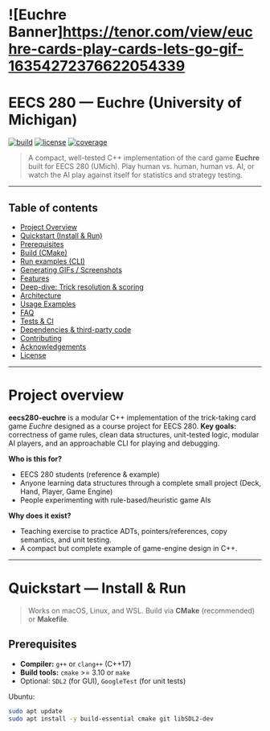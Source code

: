 # ![Euchre Banner]https://tenor.com/view/euchre-cards-play-cards-lets-go-gif-16354272376622054339

# EECS 280 — **Euchre** (University of Michigan)
[![build](https://img.shields.io/badge/build-passing-brightgreen)](https://github.com/yourname/eecs280-euchre) [![license](https://img.shields.io/badge/license-MIT-blue.svg)](#license) [![coverage](https://img.shields.io/badge/coverage-85%25-yellow.svg)](#tests)

> A compact, well-tested C++ implementation of the card game **Euchre** built for EECS 280 (UMich). Play human vs. human, human vs. AI, or watch the AI play against itself for statistics and strategy testing.

---

## Table of contents
- [Project Overview](#project-overview)
- [Quickstart (Install & Run)](#quickstart--install--run)
- [Prerequisites](#prerequisites)
- [Build (CMake)](#build-cmake)
- [Run examples (CLI)](#run-examples-cli)
- [Generating GIFs / Screenshots](#generating-gifs--screenshots)
- [Features](#features)
- [Deep-dive: Trick resolution & scoring](#deep-dive-trick-resolution--scoring)
- [Architecture](#architecture)
- [Usage Examples](#usage-examples)
- [FAQ](#faq)
- [Tests & CI](#tests--ci)
- [Dependencies & third-party code](#dependencies--third-party-code)
- [Contributing](#contributing)
- [Acknowledgements](#acknowledgements)
- [License](#license)

---

# Project overview
**eecs280-euchre** is a modular C++ implementation of the trick-taking card game *Euchre* designed as a course project for EECS 280.
**Key goals:** correctness of game rules, clean data structures, unit-tested logic, modular AI players, and an approachable CLI for playing and debugging.

**Who is this for?**
- EECS 280 students (reference & example)
- Anyone learning data structures through a complete small project (Deck, Hand, Player, Game Engine)
- People experimenting with rule-based/heuristic game AIs

**Why does it exist?**
- Teaching exercise to practice ADTs, pointers/references, copy semantics, and unit testing.
- A compact but complete example of game-engine design in C++.

---

# Quickstart — Install & Run

> Works on macOS, Linux, and WSL. Build via **CMake** (recommended) or **Makefile**.

## Prerequisites
- **Compiler:** `g++` or `clang++` (C++17)
- **Build tools:** `cmake` >= 3.10 or `make`
- Optional: `SDL2` (for GUI), `GoogleTest` (for unit tests)

Ubuntu:
```bash
sudo apt update
sudo apt install -y build-essential cmake git libSDL2-dev
